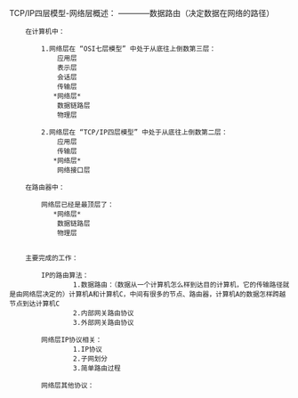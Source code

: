 TCP/IP四层模型-网络层概述：
————数据路由（决定数据在网络的路径）


		在计算机中：

			1.网络层在 “OSI七层模型” 中处于从底往上倒数第三层：
				应用层
				表示层
				会话层
				传输层
			   *网络层*
				数据链路层
				物理层

			2.网络层在 “TCP/IP四层模型” 中处于从底往上倒数第二层：
				应用层
				传输层
			   *网络层*
				网络接口层
			
		在路由器中：

			网络层已经是最顶层了：
			   *网络层*
				数据链路层
				物理层


		主要完成的工作：
			
			IP的路由算法：
					1.数据路由：（数据从一个计算机怎么样到达目的计算机，它的传输路径就是由网络层决定的）计算机A和计算机C，中间有很多的节点、路由器，计算机A的数据怎样跨越节点到达计算机C
					2.内部网关路由协议
					3.外部网关路由协议

			网络层IP协议相关：
					1.IP协议
					2.子网划分
					3.简单路由过程					

			网络层其他协议：